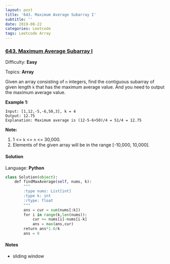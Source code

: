 ```yaml
---
layout: post
title: '643. Maximum Average Subarray I'
subtitle: ''
date: 2019-08-22
categories: Leetcode
tags: Leetcode Array
---
```

### [643\. Maximum Average Subarray I](https://leetcode.com/problems/maximum-average-subarray-i/)

Difficulty: **Easy**

Topics: **Array**


Given an array consisting of `n` integers, find the contiguous subarray of given length `k` that has the maximum average value. And you need to output the maximum average value.

**Example 1:**

```
Input: [1,12,-5,-6,50,3], k = 4
Output: 12.75
Explanation: Maximum average is (12-5-6+50)/4 = 51/4 = 12.75
```

**Note:**

1.  1 <= `k` <= `n` <= 30,000.
2.  Elements of the given array will be in the range [-10,000, 10,000].


#### Solution

Language: **Python**

```python
class Solution(object):
    def findMaxAverage(self, nums, k):
        """
        :type nums: List[int]
        :type k: int
        :rtype: float
        """
        ans = cur = sum(nums[:k])
        for i in range(k,len(nums)):
            cur += nums[i]-nums[i-k]
            ans = max(ans,cur)
        return ans*1.0/k
        ans = 0
```
#### Notes 
- sliding window

